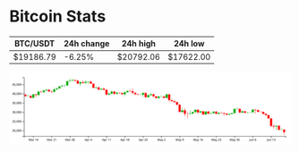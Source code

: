 # Bitcoin Stats

BTC/USDT|24h change|24h high|24h low|
|---|---|---|---|
|$19186.79|-6.25%|$20792.06|$17622.00|

<img src="./chart.svg">
